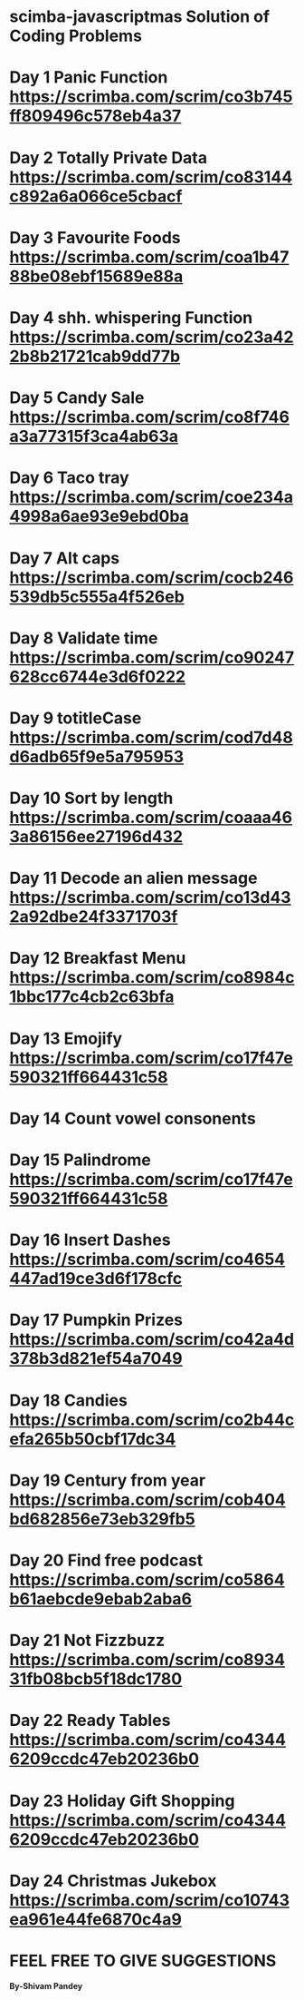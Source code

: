 # scimba-javascriptmas Solution of  Coding Problems

# Day 1 Panic Function    https://scrimba.com/scrim/co3b745ff809496c578eb4a37
# Day 2 Totally Private Data   https://scrimba.com/scrim/co83144c892a6a066ce5cbacf
# Day 3 Favourite Foods   https://scrimba.com/scrim/coa1b4788be08ebf15689e88a
# Day 4 shh. whispering Function   https://scrimba.com/scrim/co23a422b8b21721cab9dd77b
# Day 5 Candy Sale  https://scrimba.com/scrim/co8f746a3a77315f3ca4ab63a
# Day 6 Taco tray  https://scrimba.com/scrim/coe234a4998a6ae93e9ebd0ba
# Day 7 Alt caps  https://scrimba.com/scrim/cocb246539db5c555a4f526eb
# Day 8 Validate time https://scrimba.com/scrim/co90247628cc6744e3d6f0222
# Day 9 totitleCase https://scrimba.com/scrim/cod7d48d6adb65f9e5a795953
# Day 10 Sort by length https://scrimba.com/scrim/coaaa463a86156ee27196d432
# Day 11 Decode an alien message https://scrimba.com/scrim/co13d432a92dbe24f3371703f
# Day 12 Breakfast Menu https://scrimba.com/scrim/co8984c1bbc177c4cb2c63bfa
# Day 13 Emojify https://scrimba.com/scrim/co17f47e590321ff664431c58
# Day 14 Count vowel consonents 
# Day 15 Palindrome https://scrimba.com/scrim/co17f47e590321ff664431c58
# Day 16 Insert Dashes  https://scrimba.com/scrim/co4654447ad19ce3d6f178cfc
# Day 17 Pumpkin Prizes  https://scrimba.com/scrim/co42a4d378b3d821ef54a7049
# Day 18 Candies https://scrimba.com/scrim/co2b44cefa265b50cbf17dc34
# Day 19 Century from year https://scrimba.com/scrim/cob404bd682856e73eb329fb5
# Day 20 Find free podcast https://scrimba.com/scrim/co5864b61aebcde9ebab2aba6
# Day 21 Not Fizzbuzz https://scrimba.com/scrim/co893431fb08bcb5f18dc1780
# Day 22 Ready Tables https://scrimba.com/scrim/co43446209ccdc47eb20236b0
# Day 23 Holiday Gift Shopping https://scrimba.com/scrim/co43446209ccdc47eb20236b0
# Day 24 Christmas Jukebox https://scrimba.com/scrim/co10743ea961e44fe6870c4a9


# FEEL FREE TO GIVE SUGGESTIONS
**By-Shivam Pandey**
